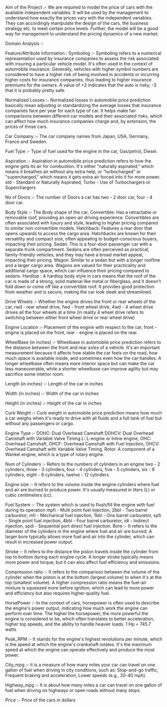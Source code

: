 Aim of the Project :-
We are required to model the price of cars with the available independent variables. It will be used by the management to understand how exactly the prices vary with the independent variables. They can accordingly manipulate the design of the cars, the business strategy etc. to meet certain price levels. Further, the model will be a good way for management to understand the pricing dynamics of a new market.

Domain Analysis :-

Feature/Attribute Information :
Symboling :-
Symboling refers to a numerical representation used by insurance companies to assess the risk associated with insuring a particular vehicle model. It's often used in the context of automobile insurance.
Generally, vehicles with higher symbol numbers are considered to have a higher risk of being involved in accidents or incurring higher costs for insurance companies, thus leading to higher insurance premiums for the owners.
A value of +3 indicates that the auto is risky, -3 that it is probably pretty safe.

Normalized Losses :-
Normalized losses in automobile price prediction basically mean adjusting or standardizing the average losses that insurance companies face per year for each type of car. It helps make fair comparisons between different car models and their associated risks, which can affect how much insurance companies charge and, by extension, the prices of those cars.

Car Company :-
The car company names from Japan, USA, Germany, France and Sweden.

Fuel Type :-
Type of fuel used for the engine in the car,
Gas/petrol,
Diesel.

Aspiration :-
Aspiration in automobile price prediction refers to how the engine gets its air for combustion. It's either "naturally aspirated," which means it breathes air without any extra help, or "turbocharged" or "supercharged," which means it gets extra air forced into it for more power.
std - Standard or Naturally Aspirated,
Turbo - Use of Turbochargers or Superchargers

No of Doors :-
The number of Doors a car has
two - 2 door car,
four - 4 door car.

Body Style :-
The Body shape of the car,
Convertible: Has a retractable or removable roof, providing an open-air driving experience. Convertibles are often associated with luxury and style, leading to higher pricing compared to similar non-convertible models.
Hatchback: Features a rear door that opens upwards to access the cargo area. Hatchbacks are known for their versatility and compact size, often appealing to budget-conscious buyers, impacting their pricing.
Sedan: This is a four-door passenger car with a separate trunk compartment. Sedans are often perceived as practical, family-friendly vehicles, and they may have a broad market appeal, impacting their pricing.
Wagon: Similar to a sedan but with a longer roofline and a larger cargo area. Wagons are valued for their practicality and additional cargo space, which can influence their pricing compared to sedans.
Hardtop : A hardtop body style in cars means that the roof of the car is made of a strong, solid material like metal or fiberglass, and it doesn't fold down or come off like a convertible roof. It provides good protection from weather and is secure, making the car look sleek and streamlined.

Drive Wheels :-
Whether the engine drives the front or rear wheels of the car,
rwd - rear wheel drive,
fwd - front wheel drive,
4wd - 4 wheel drive drives all the four wheels at a time (in reality 4 wheel drive refers to switching between either front wheel drive or rear wheel drive)

Engine Location :-
Placement of the engine with respect to the car,
front - engine is placed on the front,
rear - engine is placed on the rear.

WheelBase (in inches) :-
Wheelbase in automobile price prediction refers to the distance between the front and rear axles of a vehicle. It's an important measurement because it affects how stable the car feels on the road, how much space is available inside, and sometimes even how the car handles. A longer wheelbase often means more interior space but can make the car less maneuverable, while a shorter wheelbase can improve agility but may sacrifice some interior room.

Length (in inches) :-
Length of the car in inches

Width (in inches) :-
Width of the car in inches

Height (in inches) :-
Height of the car in inches

Curb Weight :-
Curb weight in automobile price prediction means how much a car weighs when it's ready to drive with all fluids and a full tank of fuel but without any passengers or cargo.

Engine Type :-
DOHC: Dual Overhead Camshaft
DOHCV: Dual Overhead Camshaft with Variable Valve Timing
L: L-engine or Inline engine,
OHC: Overhead Camshaft,
OHCF: Overhead Camshaft with Fuel Injection,
OHCV: Overhead Camshaft with Variable Valve Timing,
Rotor: A component of a Wankel engine, which is a type of rotary engine.

Num of Cylinders :-
Refers to the numbers of cylinders in an engine
two - 2 cylinders,
three - 3 cylinders,
four - 4 cylinders,
five - 5 cylinders,
six - 6 cylinders,
eight - 8 cylinders,
twelve - 12 cylinders.

Engine size :-
It refers to the volume inside the engine cylinders where fuel and air are burned to produce power. It's usually measured in liters (L) or cubic centimeters (cc).

Fuel System :-
The system which is used to flush/fill the engine with fuel during its operation
mpfi - Multi point fuel injection,
2bbl - Two barrel carburetor,
mfi - Mechanical fuel injection,
1bbl - One barrel carburetor,
spfi - Single point fuel injection,
4bbl - Four barrel carburetor,
idi - Indirect injection,
spdi - Sequential port direct fuel injection.
Bore :-
It refers to the diameter of the cylinders in the engine where fuel and air are burned. A larger bore typically allows more fuel and air into the cylinder, which can result in increased power output.

Stroke :-
It refers to the distance the piston travels inside the cylinder from top to bottom during each engine cycle. A longer stroke typically means more power and torque, but it can also affect fuel efficiency and emissions.

Compression ratio :-
It refers to the comparison between the volume of the cylinder when the piston is at the bottom (largest volume) to when it's at the top (smallest volume). A higher compression ratio means the fuel-air mixture is squeezed more before ignition, which can lead to more power and efficiency but also requires higher-quality fuel.

HorsePower :-
In the context of cars, horsepower is often used to describe the engine's power output, indicating how much work the engine can perform over time. The higher the horsepower, the more powerful the engine is considered to be, which often translates to better acceleration, higher top speeds, and the ability to handle heavier loads.
1 Hp = 745.7 watts

Peak_RPM :-
It stands for the engine's highest revolutions per minute, which is the speed at which the engine's crankshaft rotates. It's the maximum speed at which the engine can operate effectively and produce the most power.

City_mpg :-
It is a measure of how many miles your car can travel on one gallon of fuel when driving in city conditions, such as: Stop-and-go traffic, Frequent braking and acceleration, Lower speeds (e.g., 20-40 mph).

Highway_mpg :-
It is about how many miles a car can travel on one gallon of fuel when driving on highways or open roads without many stops.

Price :-
Price of the cars in dollars
